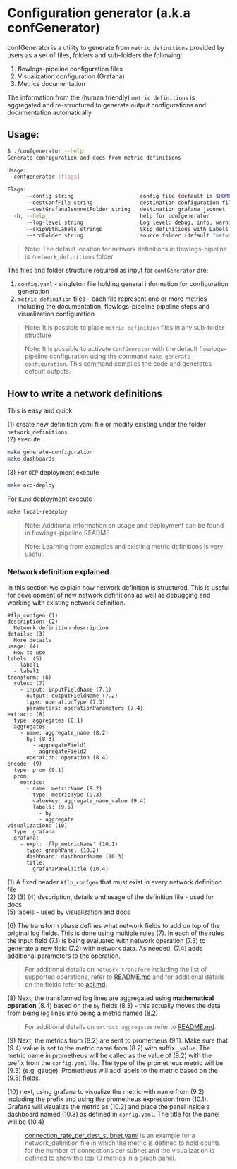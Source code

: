 # Configuration generator (a.k.a confGenerator)

confGenerator is a utility to generate from `metric definitions` provided by users 
as a set of files, folders and sub-folders the following:

1. flowlogs-pipeline configuration files
1. Visualization configuration (Grafana)
1. Metrics documentation 

The information from the (human friendly) `metric definitions` is aggregated and re-structured to 
generate output configurations and documentation automatically

## Usage:

```bash
$ ./confgenerator --help
Generate configuration and docs from metric definitions

Usage:
  confgenerator [flags]

Flags:
      --config string                     config file (default is $HOME/.confgen)
      --destConfFile string               destination configuration file (default "flowlogs-pipeline.conf.yaml")
      --destGrafanaJsonnetFolder string   destination grafana jsonnet folder
  -h, --help                              help for confgenerator
      --log-level string                  Log level: debug, info, warning, error (default "error")
      --skipWithLabels strings            Skip definitions with Labels
      --srcFolder string                  source folder (default "network_definitions")

```

> Note: The default location for network definitions in flowlogs-pipeline is `/network_definitions` folder

The files and folder structure required as input for `confGenerator` are:

1. `config.yaml` - singleton file holding general information for configuration generation   
1. `metric definition` files - each file represent one or more metrics including the documentation,
flowlogs-pipeline pipeline steps and visualization configuration

> Note: It is possible to place `metric definition` files in any sub-folder structure 

> Note: It is possible to activate `ConfGenrator` with the default flowlogs-pipeline configuration using the command `make generate-configuration`. 
> This command compiles the code and generates default outputs.

## How to write a network definitions

This is easy and quick:

(1) create new definition yaml file or modify existing under the folder `network_definitions`.  
(2) execute  
```bash
make generate-configuration
make dashboards
```
(3) For `OCP` deployment execute 
```bash
make ocp-deploy
``` 
For `Kind` deployment execute 
```bash
make local-redeploy
```
> Note: Additional information on usage and deployment can be found in flowlogs-pipeline README  

> Note: Learning from examples and existing metric definitions is very useful.

### Network definition explained

In this section we explain how network definition is structured. This is useful for development of 
new network definitions as well as debugging and working with existing network definition.

```shell
#flp_confgen (1) 
description: (2)
  Network definition description  
details: (3)
  More details  
usage: (4)
  How to use
labels: (5) 
  - label1
  - label2
transform: (6)
  rules: (7)
    - input: inputFieldName (7.1)
      output: outputFieldName (7.2)
      type: operationType (7.3)
      parameters: operationParameters (7.4)
extract: (8)
  type: aggregates (8.1)
  aggregates:
    - name: aggregate_name (8.2)
      by: (8.3)
        - aggregateField1
        - aggregateField2
      operation: operation (8.4)
encode: (9)
  type: prom (9.1)
  prom:
    metrics:
      - name: metricName (9.2)
        type: metricType (9.3)
        valuekey: aggregate_name_value (9.4)
        labels: (9.5)
          - by
          - aggregate
visualization: (10)
  type: grafana
  grafana: 
    - expr: 'flp_metricName' (10.1)
      type: graphPanel (10.2)
      dashboard: dashboardName (10.3)
      title:
        grafanaPanelTitle (10.4)
```

(1) A fixed header `#flp_confgen` that must exist in every network definition file  
(2) (3) (4) description, details and usage of the definition file - used for docs  
(5) labels - used by visualization and docs    

(6) The transform phase defines what network fields to add on top of the original log fields.
This is done using multiple rules (7). In each of the rules the input field (7.1) is being 
evaluated with network operation (7.3) to generate a new field (7.2) with network data.
As needed, (7.4) adds additional parameters to the operation. 
> For additional details on `network transform` including the list of supported operations, 
> refer to [README.md](../README.md#transform-network) and for additional details 
> on the fields refer to [api.md](api.md#transform-network-api). 

(8) Next, the transformed log lines are aggregated using **mathematical 
operation** (8.4) based on the `by` fields (8.3) - 
this actually moves the data from being log lines into being a metric named (8.2)  
> For additional details on `extract aggregates`
> refer to [README.md](../README.md#aggregates).  

(9) Next, the metrics from (8.2) are sent to prometheus (9.1). Make sure that (9.4) value is
set to the metric name from (8.2) with suffix `_value`. 
The metric name in prometheus will be called as the value of (9.2) with 
the prefix from the `config.yaml` file. 
The type of the prometheus metric will be (9.3) (e.g. gauge). 
Prometheus will add labels to the metric based on the (9.5) fields.  

(10) next, using grafana to visualize the metric with name from (9.2) including the 
prefix and using the prometheus expression from (10.1). 
Grafana will visualize the metric as (10.2) and place the panel inside
a dashboard named (10.3) as defined in `config.yaml`. 
The title for the panel will be (10.4)  

> [connection_rate_per_dest_subnet.yaml](../network_definitions/connection_rate_per_dest_subnet.yaml) is an
> example for a network_definition file in which the metric is defined to hold counts 
> for the number of connections per subnet and the visualization is defined to show 
> the top 10 metrics in a graph panel.



